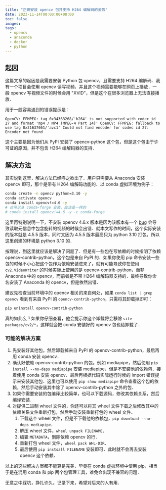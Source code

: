 ```yaml
---
title: "正确安装 opencv 包并支持 H264 编解码的姿势"
date: 2023-11-14T00:00:00+08:00
toc: false
images:
tags:
  - opencv
  - anaconda
  - docker
  - python
---
```


## 起因

这篇文章的起因是我需要安装 Python 包 opencv，且需要支持 H264 编解码．我有一个项目会使用 opencv 读写视频，并且这个视频需要能够在网页上播放．一般 opencv 写视频文件的时候会用 "XVID"，但是这个在很多浏览器上无法直接播放．

用于一般容易遇到的错误提示是：

```text
OpenCV: FFMPEG: tag 0x34363268/'h264' is not supported with codec id 27 and format 'mp4 / MP4 (MPEG-4 Part 14)' OpenCV: FFMPEG: fallback to use tag 0x31637661/'avc1' Could not find encoder for codec id 27: Encoder not found
```

这个主要是因为他们从 PyPI 安装了 opencv-python 这个包，但是这个包由于许可证的原因，并不包含 H264 编解码器的支持．

## 解决方法

其实说到这里，解决方法已经呼之欲出了．用户只需要从 Anaconda 安装 opencv 即可，那个是带有 H264 编解码功能的．以 conda 虚拟环境为例子：

```bash
conda create -n opencv python=3.10 -y
conda activate opencv
conda install opencv!=4.6 -y
# 也可以从 conda-forge 安装，应该是一样的
# conda install opencv!=4.6 -y -c conda-forge
```

这里再特别说明一下，不安装 opencv 4.6.x 版本是因为该版本有一个 [bug](https://github.com/opencv/opencv/issues/22088) 会导致读取元信息中包含旋转的视频的时候会出错．就本文写作的时间，这个实际安装的版本就是 4.5.5 版本，同时又因为 4.5.5 版本最高只为 python 3.10 打包，所以这里创建的环境是 python 3.10 的．

按理说，到这里就应该是解决了问题了．但是有一些包在写依赖的时候指明了依赖 opencv-contrib-python，这个包是来自 PyPI 的．如果你使用 pip 命令安装一些包的时候不小心把这个包作为依赖安装进来了，就有可能导致你在使用 `cv2.VideoWriter` 的时候实际上使用的是 opencv-contrib-python，而非 Anaconda 中的 opencv，而前者是不带 H264 编解码器支持的．最终导致你命名安装了 Anaconda 的 opencv，但是依然出错．

建议先检查当前环境中的 opencv 相关的来自何处，如果 `conda list | grep opencv` 看到有来自 PyPI 的 `opencv-contrib-python`，只需将其卸载掉即可：

```bash
pip uninstall opencv-contrib-python
```

真的如此么？如果你仔细查看，他会提示你这个卸载将会移除 `site-packages/cv2/*`，这样就会把 conda 安装好的 opencv 包也给卸载了．

### 可能的解决方案

1. 先安装好其他包，然后卸载掉来自 PyPI 的 opencv-contrib-python，最后再用 conda 安装 opencv．
2. 确认好依赖 opencv-contrib-python 的包，例如 mediapipe，然后使用 `pip install --no-deps mediapipe` 安装 mediapipe，但是不安装他的依赖包．接着使用 conda 安装 opencv．最后再根据代码实际运行时候的 Import 错误提示来安装其他包．这里也可以使用 `pip show mediapipe` 命令查看这个包的依赖，然后手动安装其中除了 opencv-contrib-python 之外的包．
3. 如果你需要安装的包编译比较简单，也可以下载源码，修改其依赖关系，然后编译安装．
4. 对提供二进制 wheel 文件的，你还可以将其 wheel 文件下载之后修改其中的依赖关系文件重新打包，然后手动安装重新打包的 wheel 文件．
   1. 下载这个 wheel 文件，但是不下载他的依赖包，`pip download --no-deps mediapipe`．
   2. 解压 wheel 文件，`wheel unpack FILENAME`．
   3. 编辑 `METADATA`，删除依赖 opencv 的行．
   4. 重新打包 wheel 文件，`wheel pack WHL-DIR`．
   5. 最后使用 `pip instsall FILENAME` 安装即可．此时就不会再去安装 opencv 这个依赖．

以上的这些解决方案都不能算是完美，毕竟在 conda 虚拟环境中使用 pip，相当于是在混用 conda 和 pip 两个包管理工具，难免会出现不兼容的问题．

无意之中踩坑，挣扎许久，记录下来，希望对后来的人有用．
